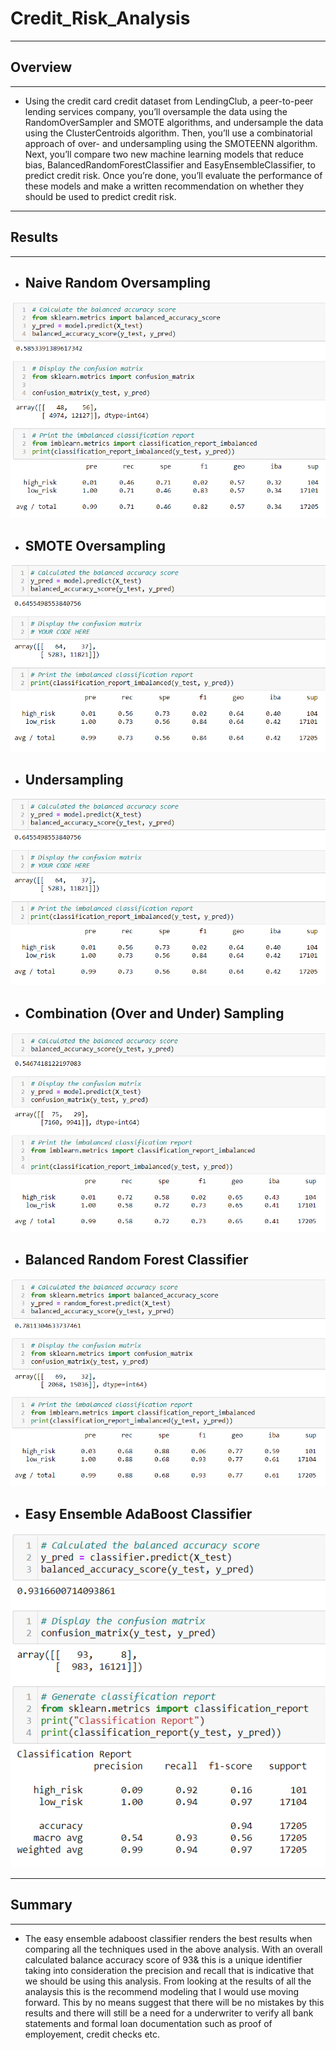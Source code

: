 # Credit_Risk_Analysis

--------------------------------------

## **Overview**

--------------------------------------

- Using the credit card credit dataset from LendingClub, a peer-to-peer lending services company, you’ll oversample the data using the RandomOverSampler and SMOTE algorithms, and undersample the data using the ClusterCentroids algorithm. Then, you’ll use a combinatorial approach of over- and undersampling using the SMOTEENN algorithm. Next, you’ll compare two new machine learning models that reduce bias, BalancedRandomForestClassifier and EasyEnsembleClassifier, to predict credit risk. Once you’re done, you’ll evaluate the performance of these models and make a written recommendation on whether they should be used to predict credit risk.

--------------------------------------

## **Results**

--------------------------------------

- ## **Naive Random Oversampling**
![Naive%20Random%20Oversampling.PNG](https://github.com/Bionicbabes/Credit_Risk_Analysis/blob/main/Re/Naive%20Random%20Oversampling.PNG)


- ## **SMOTE Oversampling**
![SMOTE%20Oversampling.PNG](https://github.com/Bionicbabes/Credit_Risk_Analysis/blob/main/Re/SMOTE%20Oversampling.PNG)


- ## **Undersampling**
![Undersampling.PNG](https://github.com/Bionicbabes/Credit_Risk_Analysis/blob/main/Re/Undersampling.PNG)


- ## **Combination (Over and Under) Sampling**
![Combination%20(Over%20and%20Under)%20Sampling.PNG](https://github.com/Bionicbabes/Credit_Risk_Analysis/blob/main/Re/Combination%20(Over%20and%20Under)%20Sampling.PNG)


- ## **Balanced Random Forest Classifier**

![Balanced%20Random%20Forest%20Classifier.PNG](https://github.com/Bionicbabes/Credit_Risk_Analysis/blob/main/Re/Balanced%20Random%20Forest%20Classifier.PNG)

- ## **Easy Ensemble AdaBoost Classifier**

![Easy%20Ensemble%20AdaBoost%20Classifier.PNG](https://github.com/Bionicbabes/Credit_Risk_Analysis/blob/main/Re/Easy%20Ensemble%20AdaBoost%20Classifier.PNG)


--------------------------------------

## **Summary**

--------------------------------------

- The easy ensemble adaboost classifier renders the best results when comparing all the techniques used in the above analysis.  With an overall calculated balance accuracy score of 93& this is a unique identifier taking into consideration the precision and recall that is indicative that we should be using this analysis.  From looking at the results of all the analaysis this is the recommend modeling that I would use moving forward.  This by no means suggest that there will be no mistakes by this results and there will still be a need for a underwriter to verify all bank statements and formal loan documentation such as proof of employement, credit checks etc. 
